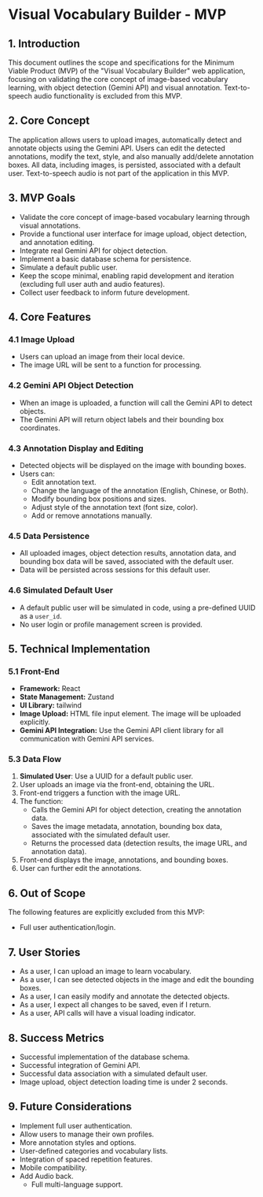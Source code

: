 # Visual Vocabulary Builder - MVP 

## 1. Introduction

This document outlines the scope and specifications for the Minimum Viable Product (MVP) of the "Visual Vocabulary Builder" web application, focusing on validating the core concept of image-based vocabulary learning, with object detection (Gemini API) and visual annotation. Text-to-speech audio functionality is excluded from this MVP.

## 2. Core Concept

The application allows users to upload images, automatically detect and annotate objects using the Gemini API. Users can edit the detected annotations, modify the text, style, and also manually add/delete annotation boxes. All data, including images, is persisted, associated with a default user. Text-to-speech audio is not part of the application in this MVP.

## 3. MVP Goals

*   Validate the core concept of image-based vocabulary learning through visual annotations.
*   Provide a functional user interface for image upload, object detection, and annotation editing.
*   Integrate real Gemini API for object detection.
*   Implement a basic database schema for persistence.
*   Simulate a default public user.
*   Keep the scope minimal, enabling rapid development and iteration (excluding full user auth and audio features).
*   Collect user feedback to inform future development.

## 4. Core Features

### 4.1 Image Upload

*   Users can upload an image from their local device.
*   The image URL will be sent to a function for processing.

### 4.2 Gemini API Object Detection

*   When an image is uploaded, a function will call the Gemini API to detect objects.
*   The Gemini API will return object labels and their bounding box coordinates.

### 4.3 Annotation Display and Editing

*   Detected objects will be displayed on the image with bounding boxes.
*   Users can:
    *   Edit annotation text.
    *   Change the language of the annotation (English, Chinese, or Both).
    *   Modify bounding box positions and sizes.
    *   Adjust style of the annotation text (font size, color).
    *   Add or remove annotations manually.

### 4.5 Data Persistence

*   All uploaded images, object detection results, annotation data, and bounding box data will be saved, associated with the default user.
*   Data will be persisted across sessions for this default user.

### 4.6 Simulated Default User

*   A default public user will be simulated in code, using a pre-defined UUID as a `user_id`.
*   No user login or profile management screen is provided.

## 5. Technical Implementation

### 5.1 Front-End

*   **Framework:** React
*   **State Management:** Zustand
*   **UI Library:** tailwind
*   **Image Upload:** HTML file input element. The image will be uploaded explicitly.
*   **Gemini API Integration:** Use the Gemini API client library for all communication with Gemini API services.

### 5.3 Data Flow

1.  **Simulated User**: Use a UUID for a default public user.
2.  User uploads an image via the front-end, obtaining the URL.
3.  Front-end triggers a function with the image URL.
4.  The function:
    *   Calls the Gemini API for object detection, creating the annotation data.
    *   Saves the image metadata, annotation, bounding box data, associated with the simulated default user.
    *   Returns the processed data (detection results, the image URL, and annotation data).
5.  Front-end displays the image, annotations, and bounding boxes.
6.  User can further edit the annotations.

## 6. Out of Scope

The following features are explicitly excluded from this MVP:

*   Full user authentication/login.

## 7. User Stories

*   As a user, I can upload an image to learn vocabulary.
*   As a user, I can see detected objects in the image and edit the bounding boxes.
*   As a user, I can easily modify and annotate the detected objects.
*   As a user, I expect all changes to be saved, even if I return.
 *   As a user, API calls will have a visual loading indicator.

## 8. Success Metrics

*   Successful implementation of the database schema.
*   Successful integration of Gemini API.
*   Successful data association with a simulated default user.
* Image upload, object detection loading time is under 2 seconds.

## 9. Future Considerations

*   Implement full user authentication.
*   Allow users to manage their own profiles.
*   More annotation styles and options.
*   User-defined categories and vocabulary lists.
*   Integration of spaced repetition features.
*    Mobile compatibility.
*  Add Audio back.
    * Full multi-language support.
